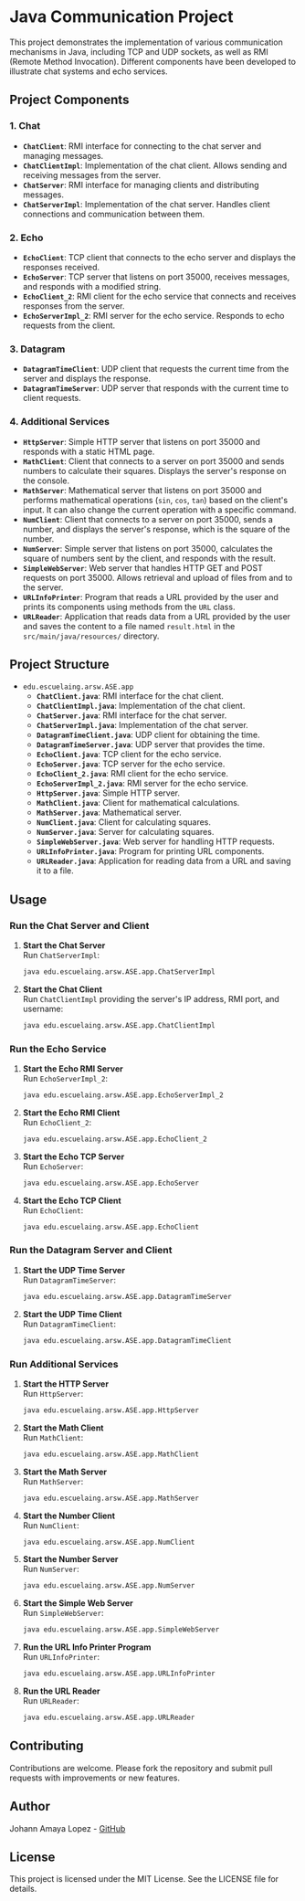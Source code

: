 # Java Communication Project

This project demonstrates the implementation of various communication mechanisms in Java, including TCP and UDP sockets, as well as RMI (Remote Method Invocation). Different components have been developed to illustrate chat systems and echo services.

## Project Components

### 1. Chat

- **`ChatClient`**: RMI interface for connecting to the chat server and managing messages.
- **`ChatClientImpl`**: Implementation of the chat client. Allows sending and receiving messages from the server.
- **`ChatServer`**: RMI interface for managing clients and distributing messages.
- **`ChatServerImpl`**: Implementation of the chat server. Handles client connections and communication between them.

### 2. Echo

- **`EchoClient`**: TCP client that connects to the echo server and displays the responses received.
- **`EchoServer`**: TCP server that listens on port 35000, receives messages, and responds with a modified string.
- **`EchoClient_2`**: RMI client for the echo service that connects and receives responses from the server.
- **`EchoServerImpl_2`**: RMI server for the echo service. Responds to echo requests from the client.

### 3. Datagram

- **`DatagramTimeClient`**: UDP client that requests the current time from the server and displays the response.
- **`DatagramTimeServer`**: UDP server that responds with the current time to client requests.

### 4. Additional Services

- **`HttpServer`**: Simple HTTP server that listens on port 35000 and responds with a static HTML page.
- **`MathClient`**: Client that connects to a server on port 35000 and sends numbers to calculate their squares. Displays the server's response on the console.
- **`MathServer`**: Mathematical server that listens on port 35000 and performs mathematical operations (`sin`, `cos`, `tan`) based on the client's input. It can also change the current operation with a specific command.
- **`NumClient`**: Client that connects to a server on port 35000, sends a number, and displays the server's response, which is the square of the number.
- **`NumServer`**: Simple server that listens on port 35000, calculates the square of numbers sent by the client, and responds with the result.
- **`SimpleWebServer`**: Web server that handles HTTP GET and POST requests on port 35000. Allows retrieval and upload of files from and to the server.
- **`URLInfoPrinter`**: Program that reads a URL provided by the user and prints its components using methods from the `URL` class.
- **`URLReader`**: Application that reads data from a URL provided by the user and saves the content to a file named `result.html` in the `src/main/java/resources/` directory.

## Project Structure

- `edu.escuelaing.arsw.ASE.app`
  - **`ChatClient.java`**: RMI interface for the chat client.
  - **`ChatClientImpl.java`**: Implementation of the chat client.
  - **`ChatServer.java`**: RMI interface for the chat server.
  - **`ChatServerImpl.java`**: Implementation of the chat server.
  - **`DatagramTimeClient.java`**: UDP client for obtaining the time.
  - **`DatagramTimeServer.java`**: UDP server that provides the time.
  - **`EchoClient.java`**: TCP client for the echo service.
  - **`EchoServer.java`**: TCP server for the echo service.
  - **`EchoClient_2.java`**: RMI client for the echo service.
  - **`EchoServerImpl_2.java`**: RMI server for the echo service.
  - **`HttpServer.java`**: Simple HTTP server.
  - **`MathClient.java`**: Client for mathematical calculations.
  - **`MathServer.java`**: Mathematical server.
  - **`NumClient.java`**: Client for calculating squares.
  - **`NumServer.java`**: Server for calculating squares.
  - **`SimpleWebServer.java`**: Web server for handling HTTP requests.
  - **`URLInfoPrinter.java`**: Program for printing URL components.
  - **`URLReader.java`**: Application for reading data from a URL and saving it to a file.

## Usage

### Run the Chat Server and Client

1. **Start the Chat Server**  
   Run `ChatServerImpl`:
   ```bash
   java edu.escuelaing.arsw.ASE.app.ChatServerImpl
   ```

2. **Start the Chat Client**  
   Run `ChatClientImpl` providing the server's IP address, RMI port, and username:
   ```bash
   java edu.escuelaing.arsw.ASE.app.ChatClientImpl
   ```

### Run the Echo Service

1. **Start the Echo RMI Server**  
   Run `EchoServerImpl_2`:
   ```bash
   java edu.escuelaing.arsw.ASE.app.EchoServerImpl_2
   ```

2. **Start the Echo RMI Client**  
   Run `EchoClient_2`:
   ```bash
   java edu.escuelaing.arsw.ASE.app.EchoClient_2
   ```

3. **Start the Echo TCP Server**  
   Run `EchoServer`:
   ```bash
   java edu.escuelaing.arsw.ASE.app.EchoServer
   ```

4. **Start the Echo TCP Client**  
   Run `EchoClient`:
   ```bash
   java edu.escuelaing.arsw.ASE.app.EchoClient
   ```

### Run the Datagram Server and Client

1. **Start the UDP Time Server**  
   Run `DatagramTimeServer`:
   ```bash
   java edu.escuelaing.arsw.ASE.app.DatagramTimeServer
   ```

2. **Start the UDP Time Client**  
   Run `DatagramTimeClient`:
   ```bash
   java edu.escuelaing.arsw.ASE.app.DatagramTimeClient
   ```

### Run Additional Services

1. **Start the HTTP Server**  
   Run `HttpServer`:
   ```bash
   java edu.escuelaing.arsw.ASE.app.HttpServer
   ```

2. **Start the Math Client**  
   Run `MathClient`:
   ```bash
   java edu.escuelaing.arsw.ASE.app.MathClient
   ```

3. **Start the Math Server**  
   Run `MathServer`:
   ```bash
   java edu.escuelaing.arsw.ASE.app.MathServer
   ```

4. **Start the Number Client**  
   Run `NumClient`:
   ```bash
   java edu.escuelaing.arsw.ASE.app.NumClient
   ```

5. **Start the Number Server**  
   Run `NumServer`:
   ```bash
   java edu.escuelaing.arsw.ASE.app.NumServer
   ```

6. **Start the Simple Web Server**  
   Run `SimpleWebServer`:
   ```bash
   java edu.escuelaing.arsw.ASE.app.SimpleWebServer
   ```

7. **Run the URL Info Printer Program**  
   Run `URLInfoPrinter`:
   ```bash
   java edu.escuelaing.arsw.ASE.app.URLInfoPrinter
   ```

8. **Run the URL Reader**  
   Run `URLReader`:
   ```bash
   java edu.escuelaing.arsw.ASE.app.URLReader
   ```

## Contributing

Contributions are welcome. Please fork the repository and submit pull requests with improvements or new features.

## Author

Johann Amaya Lopez - [GitHub](https://github.com/johannamaya)

## License

This project is licensed under the MIT License. See the LICENSE file for details.
